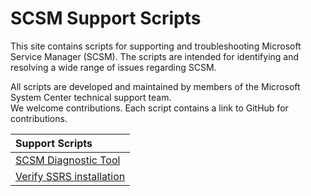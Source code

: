 # SCSM Support Scripts

This site contains scripts for supporting and troubleshooting Microsoft Service Manager (SCSM). The scripts are intended for identifying and resolving a wide range of issues regarding SCSM. 

All scripts are developed and maintained by members of the Microsoft System Center technical support team.  
We welcome contributions. Each script contains a link to GitHub for contributions.

| Support Scripts |   
| :------------------------ | 
| [SCSM Diagnostic Tool](SCSM-Diagnostic-Tool) |
| [Verify SSRS installation](Verify_SSRS_for_SCSM)  | 

<!-- | [Correct Fact Problems](CorrectFactProblems)  | [CorrectFactProblemsV7.3.sql](https://github.com/microsoft/CSS-SystemCenter-ServiceManager/releases/latest/download/CorrectFactProblemsV7.3.sql) |  -->
